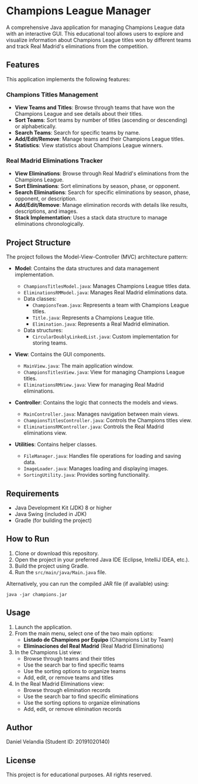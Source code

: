 # Champions League Manager

A comprehensive Java application for managing Champions League data with an interactive GUI. This educational tool allows users to explore and visualize information about Champions League titles won by different teams and track Real Madrid's eliminations from the competition.

## Features

This application implements the following features:

### Champions Titles Management
- **View Teams and Titles**: Browse through teams that have won the Champions League and see details about their titles.
- **Sort Teams**: Sort teams by number of titles (ascending or descending) or alphabetically.
- **Search Teams**: Search for specific teams by name.
- **Add/Edit/Remove**: Manage teams and their Champions League titles.
- **Statistics**: View statistics about Champions League winners.

### Real Madrid Eliminations Tracker
- **View Eliminations**: Browse through Real Madrid's eliminations from the Champions League.
- **Sort Eliminations**: Sort eliminations by season, phase, or opponent.
- **Search Eliminations**: Search for specific eliminations by season, phase, opponent, or description.
- **Add/Edit/Remove**: Manage elimination records with details like results, descriptions, and images.
- **Stack Implementation**: Uses a stack data structure to manage eliminations chronologically.

## Project Structure

The project follows the Model-View-Controller (MVC) architecture pattern:

- **Model**: Contains the data structures and data management implementation.
  - `ChampionsTitlesModel.java`: Manages Champions League titles data.
  - `EliminationsRMModel.java`: Manages Real Madrid eliminations data.
  - Data classes:
    - `ChampionsTeam.java`: Represents a team with Champions League titles.
    - `Title.java`: Represents a Champions League title.
    - `Elimination.java`: Represents a Real Madrid elimination.
  - Data structures:
    - `CircularDoublyLinkedList.java`: Custom implementation for storing teams.

- **View**: Contains the GUI components.
  - `MainView.java`: The main application window.
  - `ChampionsTitlesView.java`: View for managing Champions League titles.
  - `EliminationsRMView.java`: View for managing Real Madrid eliminations.

- **Controller**: Contains the logic that connects the models and views.
  - `MainController.java`: Manages navigation between main views.
  - `ChampionsTitlesController.java`: Controls the Champions titles view.
  - `EliminationsRMController.java`: Controls the Real Madrid eliminations view.

- **Utilities**: Contains helper classes.
  - `FileManager.java`: Handles file operations for loading and saving data.
  - `ImageLoader.java`: Manages loading and displaying images.
  - `SortingUtility.java`: Provides sorting functionality.

## Requirements

- Java Development Kit (JDK) 8 or higher
- Java Swing (included in JDK)
- Gradle (for building the project)

## How to Run

1. Clone or download this repository.
2. Open the project in your preferred Java IDE (Eclipse, IntelliJ IDEA, etc.).
3. Build the project using Gradle.
4. Run the `src/main/java/Main.java` file.

Alternatively, you can run the compiled JAR file (if available) using:

```
java -jar champions.jar
```

## Usage

1. Launch the application.
2. From the main menu, select one of the two main options:
   - **Listado de Champions por Equipo** (Champions List by Team)
   - **Eliminaciones del Real Madrid** (Real Madrid Eliminations)
3. In the Champions List view:
   - Browse through teams and their titles
   - Use the search bar to find specific teams
   - Use the sorting options to organize teams
   - Add, edit, or remove teams and titles
4. In the Real Madrid Eliminations view:
   - Browse through elimination records
   - Use the search bar to find specific eliminations
   - Use the sorting options to organize eliminations
   - Add, edit, or remove elimination records

## Author

Daniel Velandia (Student ID: 20191020140)

## License

This project is for educational purposes. All rights reserved.
